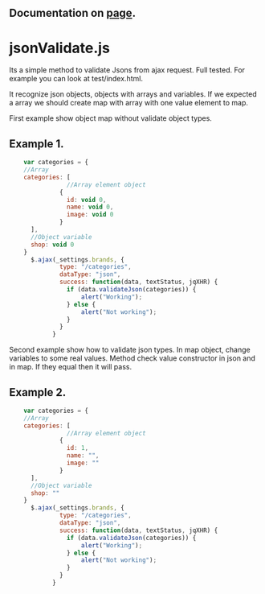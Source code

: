 Documentation on [page](http://onewebpro.github.io/jsonValidate.js ).
---
jsonValidate.js
===============

Its a simple method to validate Jsons from ajax request. Full tested. For example you can look at test/index.html.

It recognize json objects, objects with arrays and variables. If we expected a array we should create map with array
with one value element to map.

First example show object map without validate object types.

Example 1.
---
```js
	var categories = {
	//Array
	categories: [
				//Array element object
              {
                id: void 0,
                name: void 0,
                image: void 0
              }
      ],
      //Object variable
      shop: void 0
	}
      $.ajax(_settings.brands, {
              type: "/categories",
              dataType: "json",
              success: function(data, textStatus, jqXHR) {
                if (data.validateJson(categories)) {
                 	alert("Working");
                } else {
                  	alert("Not working");
                }
              }
            }
```

Second example show how to validate json types. In map object, change variables to some real values. Method check
value constructor in json and in map. If they equal then it will pass.

Example 2.
---
```js
	var categories = {
	//Array
	categories: [
				//Array element object
              {
                id: 1,
                name: "",
                image: ""
              }
      ],
      //Object variable
      shop: ""
	}
      $.ajax(_settings.brands, {
              type: "/categories",
              dataType: "json",
              success: function(data, textStatus, jqXHR) {
                if (data.validateJson(categories)) {
                 	alert("Working");
                } else {
                  	alert("Not working");
                }
              }
            }
```
